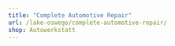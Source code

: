 ```yaml
---
title: "Complete Automotive Repair"
url: /lake-oswego/complete-automotive-repair/
shop: Autowerkstatt
---
```

